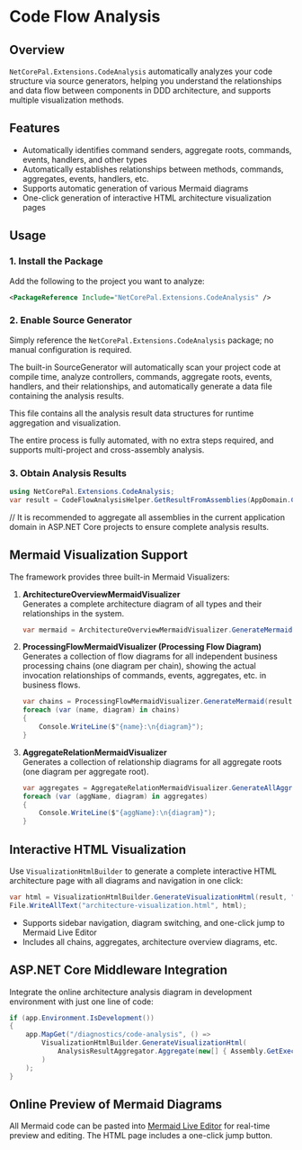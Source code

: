 # Code Flow Analysis

## Overview

`NetCorePal.Extensions.CodeAnalysis` automatically analyzes your code structure via source generators, helping you understand the relationships and data flow between components in DDD architecture, and supports multiple visualization methods.

## Features

- Automatically identifies command senders, aggregate roots, commands, events, handlers, and other types
- Automatically establishes relationships between methods, commands, aggregates, events, handlers, etc.
- Supports automatic generation of various Mermaid diagrams
- One-click generation of interactive HTML architecture visualization pages

## Usage

### 1. Install the Package

Add the following to the project you want to analyze:

```xml
<PackageReference Include="NetCorePal.Extensions.CodeAnalysis" />
```

### 2. Enable Source Generator

Simply reference the `NetCorePal.Extensions.CodeAnalysis` package; no manual configuration is required.

The built-in SourceGenerator will automatically scan your project code at compile time, analyze controllers, commands, aggregate roots, events, handlers, and their relationships, and automatically generate a data file containing the analysis results.

This file contains all the analysis result data structures for runtime aggregation and visualization.

The entire process is fully automated, with no extra steps required, and supports multi-project and cross-assembly analysis.

### 3. Obtain Analysis Results

```csharp
using NetCorePal.Extensions.CodeAnalysis;
var result = CodeFlowAnalysisHelper.GetResultFromAssemblies(AppDomain.CurrentDomain.GetAssemblies());
```

// It is recommended to aggregate all assemblies in the current application domain in ASP.NET Core projects to ensure complete analysis results.

## Mermaid Visualization Support

The framework provides three built-in Mermaid Visualizers:

1. **ArchitectureOverviewMermaidVisualizer**  
   Generates a complete architecture diagram of all types and their relationships in the system.

   ```csharp
   var mermaid = ArchitectureOverviewMermaidVisualizer.GenerateMermaid(result);
   ```

2. **ProcessingFlowMermaidVisualizer (Processing Flow Diagram)**  
   Generates a collection of flow diagrams for all independent business processing chains (one diagram per chain), showing the actual invocation relationships of commands, events, aggregates, etc. in business flows.

   ```csharp
   var chains = ProcessingFlowMermaidVisualizer.GenerateMermaid(result);
   foreach (var (name, diagram) in chains)
   {
       Console.WriteLine($"{name}:\n{diagram}");
   }
   ```

3. **AggregateRelationMermaidVisualizer**  
   Generates a collection of relationship diagrams for all aggregate roots (one diagram per aggregate root).

   ```csharp
   var aggregates = AggregateRelationMermaidVisualizer.GenerateAllAggregateMermaid(result);
   foreach (var (aggName, diagram) in aggregates)
   {
       Console.WriteLine($"{aggName}:\n{diagram}");
   }
   ```

## Interactive HTML Visualization

Use `VisualizationHtmlBuilder` to generate a complete interactive HTML architecture page with all diagrams and navigation in one click:

```csharp
var html = VisualizationHtmlBuilder.GenerateVisualizationHtml(result, "My Architecture Visualization");
File.WriteAllText("architecture-visualization.html", html);
```

- Supports sidebar navigation, diagram switching, and one-click jump to Mermaid Live Editor
- Includes all chains, aggregates, architecture overview diagrams, etc.

## ASP.NET Core Middleware Integration

Integrate the online architecture analysis diagram in development environment with just one line of code:

```csharp
if (app.Environment.IsDevelopment())
{
    app.MapGet("/diagnostics/code-analysis", () =>
        VisualizationHtmlBuilder.GenerateVisualizationHtml(
            AnalysisResultAggregator.Aggregate(new[] { Assembly.GetExecutingAssembly() })
        )
    );
}
```

## Online Preview of Mermaid Diagrams

All Mermaid code can be pasted into [Mermaid Live Editor](https://mermaid.live/edit) for real-time preview and editing. The HTML page includes a one-click jump button.
